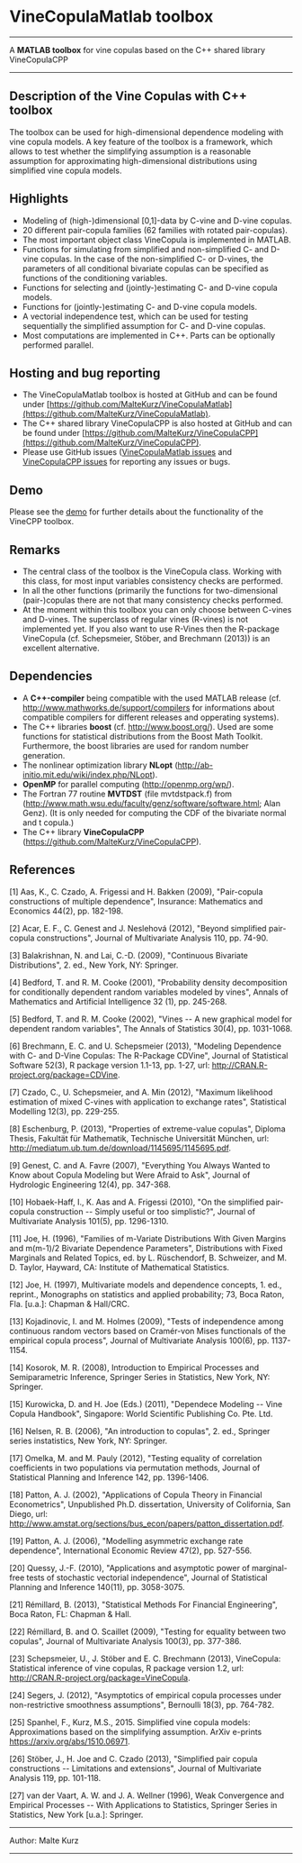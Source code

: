 # VineCopulaMatlab toolbox
___________________________________________________________________________
A **MATLAB toolbox** for vine copulas based on the C++ shared library VineCopulaCPP
___________________________________________________________________________

## Description of the Vine Copulas with C++ toolbox
The toolbox can be used for high-dimensional dependence modeling with vine copula models. A key feature of the toolbox is a framework, which allows to test whether the simplifying assumption is a reasonable assumption for approximating high-dimensional distributions using simplified vine copula models.

## Highlights
  * Modeling of (high-)dimensional [0,1]-data by C-vine and D-vine copulas.
  * 20 different pair-copula families (62 families with rotated pair-copulas).
  * The most important object class VineCopula is implemented in MATLAB.
  * Functions for simulating from simplified and non-simplified C- and D-vine copulas. In the case of the non-simplified C- or D-vines, the parameters of all conditional bivariate copulas can be specified as functions of the conditioning variables.
  * Functions for selecting and (jointly-)estimating C- and D-vine copula models.
  * Functions for (jointly-)estimating C- and D-vine copula models.
  * A vectorial independence test, which can be used for testing sequentially the simplified assumption for C- and D-vine copulas.
  * Most computations are implemented in C++. Parts can be optionally performed parallel.

## Hosting and bug reporting
  * The VineCopulaMatlab toolbox is hosted at GitHub and can be found under [https://github.com/MalteKurz/VineCopulaMatlab](https://github.com/MalteKurz/VineCopulaMatlab).
  * The C++ shared library VineCopulaCPP is also hosted at GitHub and can be found under [https://github.com/MalteKurz/VineCopulaCPP](https://github.com/MalteKurz/VineCopulaCPP).
  * Please use GitHub issues ([VineCopulaMatlab issues](https://github.com/MalteKurz/VineCopulaMatlab/issues) and [VineCopulaCPP issues](https://github.com/MalteKurz/VineCopulaCPP/issues) for reporting any issues or bugs.

## Demo
Please see the [demo](DemoVineCPP.md) for further details about the functionality of the VineCPP toolbox.

## Remarks
  * The central class of the toolbox is the VineCopula class. Working with this class, for most input variables consistency checks are performed.
  * In all the other functions (primarily the functions for two-dimensional
    (pair-)copulas there are not that many consistency checks performed.
  * At the moment within this toolbox you can only choose between C-vines and D-vines. The superclass of regular vines (R-vines) is not implemented yet. If you also want to use R-Vines then the R-package VineCopula (cf. Schepsmeier, Stöber, and Brechmann (2013)) is an excellent alternative. 
 
## Dependencies
  * A **C++-compiler** being compatible with the used MATLAB release (cf.
    http://www.mathworks.de/support/compilers for informations about
    compatible compilers for different releases and opperating systems).
  * The C++ libraries **boost** (cf. http://www.boost.org/). Used are some functions for statistical distributions from the Boost Math Toolkit. Furthermore, the boost libraries are used for random number generation.
  * The nonlinear optimization library **NLopt** (http://ab-initio.mit.edu/wiki/index.php/NLopt).
  * **OpenMP** for parallel computing (http://openmp.org/wp/).
  * The Fortran 77 routine **MVTDST** (file mvtdstpack.f) from (http://www.math.wsu.edu/faculty/genz/software/software.html; Alan Genz). (It is only needed for computing the CDF of the bivariate normal and t copula.)
  * The C++ library **VineCopulaCPP** (https://github.com/MalteKurz/VineCopulaCPP).
 
## References
 [1]  Aas, K., C. Czado, A. Frigessi and H. Bakken (2009), "Pair-copula constructions of multiple dependence", Insurance: Mathematics and Economics 44(2), pp. 182-198.

 [2]  Acar, E. F., C. Genest and J. Neslehová (2012), "Beyond simplified pair-copula constructions", Journal of Multivariate Analysis 110, pp. 74-90.

 [3]  Balakrishnan, N. and Lai, C.-D. (2009), "Continuous Bivariate Distributions", 2. ed., New York, NY: Springer.

 [4]  Bedford, T. and R. M. Cooke (2001), "Probability density decomposition for conditionally dependent random variables modeled by vines", Annals of Mathematics and Artificial Intelligence 32 (1), pp. 245-268.

 [5]  Bedford, T. and R. M. Cooke (2002), "Vines -- A new graphical model for dependent random variables", The Annals of Statistics 30(4), pp. 1031-1068.

 [6]  Brechmann, E. C. and U. Schepsmeier (2013), "Modeling Dependence with C- and D-Vine Copulas: The R-Package CDVine", Journal of Statistical Software 52(3), R package version 1.1-13, pp. 1-27, url: http://CRAN.R-project.org/package=CDVine.

 [7]  Czado, C., U. Schepsmeier, and A. Min (2012), "Maximum likelihood estimation of mixed C-vines with application to exchange rates", Statistical Modelling 12(3), pp. 229-255.

 [8]  Eschenburg, P. (2013), "Properties of extreme-value copulas", Diploma Thesis, Fakultät für Mathematik, Technische Universität München, url: http://mediatum.ub.tum.de/download/1145695/1145695.pdf.

 [9]  Genest, C. and A. Favre (2007), "Everything You Always Wanted to Know about Copula Modeling but Were Afraid to Ask", Journal of Hydrologic Engineering 12(4), pp. 347-368.

 [10] Hobaek-Haff, I., K. Aas and A. Frigessi (2010), "On the simplified pair-copula construction -- Simply useful or too simplistic?", Journal of Multivariate Analysis 101(5), pp. 1296-1310.

 [11] Joe, H. (1996), "Families of m-Variate Distributions With Given Margins and m(m-1)/2 Bivariate Dependence Parameters", Distributions with Fixed Marginals and Related Topics, ed. by L. Rüschendorf, B. Schweizer, and M. D. Taylor, Hayward, CA: Institute of Mathematical Statistics.

 [12] Joe, H. (1997), Multivariate models and dependence concepts, 1. ed., reprint., Monographs on statistics and applied probability; 73, Boca Raton, Fla. [u.a.]: Chapman & Hall/CRC.

 [13] Kojadinovic, I. and M. Holmes (2009), "Tests of independence among continuous random vectors based on Cramér-von Mises functionals of the empirical copula process", Journal of Multivariate Analysis 100(6), pp. 1137-1154.

 [14] Kosorok, M. R. (2008), Introduction to Empirical Processes and Semiparametric Inference, Springer Series in Statistics, New York, NY: Springer.

 [15] Kurowicka, D. and H. Joe (Eds.) (2011), "Dependece Modeling -- Vine Copula Handbook", Singapore: World Scientific Publishing Co. Pte. Ltd.

 [16] Nelsen, R. B. (2006), "An introduction to copulas", 2. ed., Springer series instatistics, New York, NY: Springer.

 [17] Omelka, M. and M. Pauly (2012), "Testing equality of correlation coefficients in two populations via permutation methods, Journal of Statistical Planning and Inference 142, pp. 1396-1406.

 [18] Patton, A. J. (2002), "Applications of Copula Theory in Financial Econometrics", Unpublished Ph.D. dissertation, University of Colifornia, San Diego, url: http://www.amstat.org/sections/bus_econ/papers/patton_dissertation.pdf.

 [19] Patton, A. J. (2006), "Modelling asymmetric exchange rate dependence", International Economic Review 47(2), pp. 527-556.

 [20] Quessy, J.-F. (2010), "Applications and asymptotic power of marginal-free tests of stochastic vectorial independence", Journal of Statistical Planning and Inference 140(11), pp. 3058-3075.

 [21] Rémillard, B. (2013), "Statistical Methods For Financial Engineering", Boca Raton, FL: Chapman & Hall.

 [22] Rémillard, B. and O. Scaillet (2009), "Testing for equality between two copulas", Journal of Multivariate Analysis 100(3), pp. 377-386.

 [23] Schepsmeier, U., J. Stöber and E. C. Brechmann (2013), VineCopula: Statistical inference of vine copulas, R package version 1.2, url: http://CRAN.R-project.org/package=VineCopula.

 [24] Segers, J. (2012), "Asymptotics of empirical copula processes under non-restrictive smoothness assumptions", Bernoulli 18(3), pp. 764-782.
 
 [25] Spanhel, F., Kurz, M.S., 2015. Simplified vine copula models: Approximations based on the simplifying assumption. ArXiv e-prints https://arxiv.org/abs/1510.06971.

 [26] Stöber, J., H. Joe and C. Czado (2013), "Simplified pair copula constructions -- Limitations and extensions", Journal of Multivariate Analysis 119, pp. 101-118.

 [27] van der Vaart, A. W. and J. A. Wellner (1996), Weak Convergence and Empirical Processes -- With Applications to Statistics, Springer Series in Statistics, New York [u.a.]: Springer.


___________________________________________________________________________
 Author: Malte Kurz
 
___________________________________________________________________________
